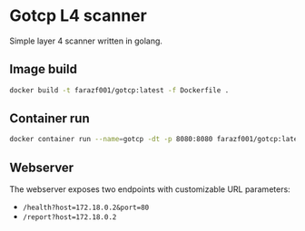 # Gotcp L4 scanner
Simple layer 4 scanner written in golang.
## Image build
```sh
docker build -t farazf001/gotcp:latest -f Dockerfile .
```
## Container run
```sh
docker container run --name=gotcp -dt -p 8080:8080 farazf001/gotcp:latest
```
## Webserver
The webserver exposes two endpoints with customizable URL parameters:
* ```/health?host=172.18.0.2&port=80```
* ```/report?host=172.18.0.2```
